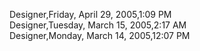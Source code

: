﻿Designer,Friday, April 29, 2005,1:09 PM  Designer,Tuesday, March 15, 2005,2:17 AM  Designer,Monday, March 14, 2005,12:07 PM